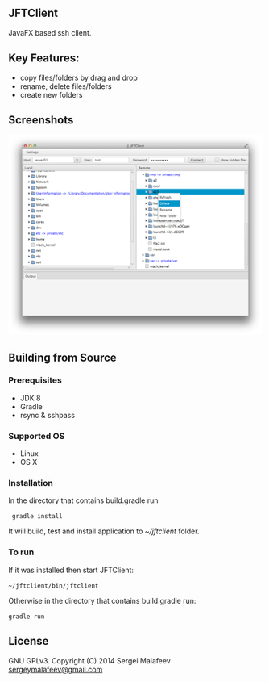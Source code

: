 ## JFTClient

JavaFX based ssh client. 

## Key Features:

- copy files/folders by drag and drop
- rename, delete files/folders
- create new folders   

## Screenshots

![Alt text](/screenshots/screenshot.png?raw=true)

## Building from Source

### Prerequisites

- JDK 8
- Gradle 
- rsync & sshpass

### Supported OS

- Linux
- OS X

### Installation

In the directory that contains build.gradle run

     gradle install
     
It will build, test and install application to *~/jftclient* folder.
 

### To run

If it was installed then start JFTClient: 

    ~/jftclient/bin/jftclient

Otherwise in the directory that contains build.gradle run:
 
    gradle run 

## License 
GNU GPLv3.
Copyright (C) 2014 Sergei Malafeev <sergeymalafeev@gmail.com>
